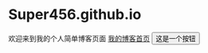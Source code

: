 # Super456.github.io
欢迎来到我的个人简单博客页面
[我的博客首页](new_pages_site.md)
<a href="new_pages_site.md"><button>这是一个按钮</button></a>
